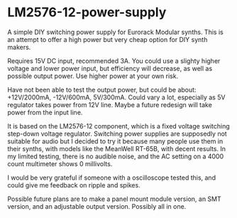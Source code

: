 # LM2576-12-power-supply

A simple DIY switching power supply for Eurorack Modular synths. This is an attempt to offer a high power but very cheap option for DIY synth makers.

Requires 15V DC input, recommended 3A. You could use a slighty higher voltage and lower power input, but efficiency will decrease, as well as possible output power. Use higher power at your own risk.

Have not been able to test the output power, but could be about: +12V/2000mA, -12V/600mA, 5V/300mA. Could vary a lot, especially as 5V regulator takes power from 12V line. Maybe a future redesign will take power from the input line.

It is based on the LM2576-12 component, which is a fixed voltage switching step-down voltage regulator. Switching power supplies are supposedly not suitable for audio but I decided to try it because many people use them in their synths, with models like the MeanWell RT-65B, with decent results. In my limited testing, there is no audible noise, and the AC setting on a 4000 count multimeter shows 0 millivolts.

I would be very grateful if someone with a oscilloscope tested this, and could give me feedback on ripple and spikes.

Possible future plans are to make a panel mount module version, an SMT version, and an adjustable output version. Possibly all in one.
